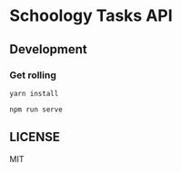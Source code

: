 # Schoology Tasks API

## Development

### Get rolling
```
yarn install
```
```
npm run serve
```
## LICENSE
MIT

